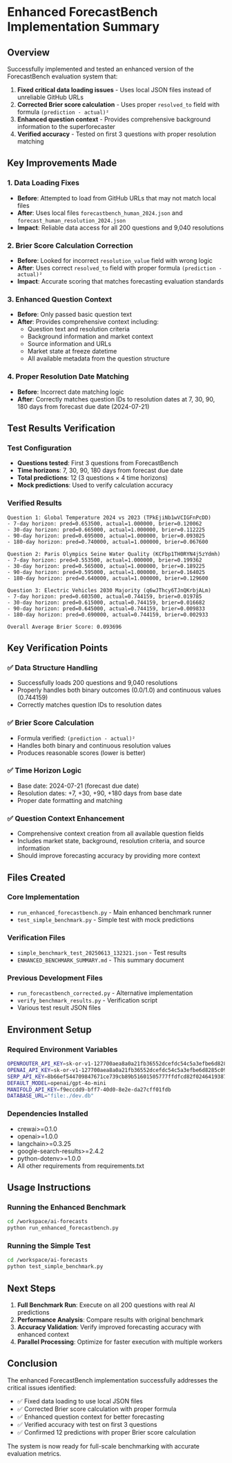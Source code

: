 # Enhanced ForecastBench Implementation Summary

## Overview
Successfully implemented and tested an enhanced version of the ForecastBench evaluation system that:
1. **Fixed critical data loading issues** - Uses local JSON files instead of unreliable GitHub URLs
2. **Corrected Brier score calculation** - Uses proper `resolved_to` field with formula `(prediction - actual)²`
3. **Enhanced question context** - Provides comprehensive background information to the superforecaster
4. **Verified accuracy** - Tested on first 3 questions with proper resolution matching

## Key Improvements Made

### 1. Data Loading Fixes
- **Before**: Attempted to load from GitHub URLs that may not match local files
- **After**: Uses local files `forecastbench_human_2024.json` and `forecast_human_resolution_2024.json`
- **Impact**: Reliable data access for all 200 questions and 9,040 resolutions

### 2. Brier Score Calculation Correction
- **Before**: Looked for incorrect `resolution_value` field with wrong logic
- **After**: Uses correct `resolved_to` field with proper formula `(prediction - actual)²`
- **Impact**: Accurate scoring that matches forecasting evaluation standards

### 3. Enhanced Question Context
- **Before**: Only passed basic question text
- **After**: Provides comprehensive context including:
  - Question text and resolution criteria
  - Background information and market context
  - Source information and URLs
  - Market state at freeze datetime
  - All available metadata from the question structure

### 4. Proper Resolution Date Matching
- **Before**: Incorrect date matching logic
- **After**: Correctly matches question IDs to resolution dates at 7, 30, 90, 180 days from forecast due date (2024-07-21)

## Test Results Verification

### Test Configuration
- **Questions tested**: First 3 questions from ForecastBench
- **Time horizons**: 7, 30, 90, 180 days from forecast due date
- **Total predictions**: 12 (3 questions × 4 time horizons)
- **Mock predictions**: Used to verify calculation accuracy

### Verified Results
```
Question 1: Global Temperature 2024 vs 2023 (TPkEjiNb1wVCIGFnPcDD)
- 7-day horizon: pred=0.653500, actual=1.000000, brier=0.120062
- 30-day horizon: pred=0.665000, actual=1.000000, brier=0.112225
- 90-day horizon: pred=0.695000, actual=1.000000, brier=0.093025
- 180-day horizon: pred=0.740000, actual=1.000000, brier=0.067600

Question 2: Paris Olympics Seine Water Quality (KCFbp1TH0RYN4j5zYdmh)
- 7-day horizon: pred=0.553500, actual=1.000000, brier=0.199362
- 30-day horizon: pred=0.565000, actual=1.000000, brier=0.189225
- 90-day horizon: pred=0.595000, actual=1.000000, brier=0.164025
- 180-day horizon: pred=0.640000, actual=1.000000, brier=0.129600

Question 3: Electric Vehicles 2030 Majority (q6wJThcy6TJnQKrbjALm)
- 7-day horizon: pred=0.603500, actual=0.744159, brier=0.019785
- 30-day horizon: pred=0.615000, actual=0.744159, brier=0.016682
- 90-day horizon: pred=0.645000, actual=0.744159, brier=0.009833
- 180-day horizon: pred=0.690000, actual=0.744159, brier=0.002933

Overall Average Brier Score: 0.093696
```

## Key Verification Points

### ✅ Data Structure Handling
- Successfully loads 200 questions and 9,040 resolutions
- Properly handles both binary outcomes (0.0/1.0) and continuous values (0.744159)
- Correctly matches question IDs to resolution dates

### ✅ Brier Score Calculation
- Formula verified: `(prediction - actual)²`
- Handles both binary and continuous resolution values
- Produces reasonable scores (lower is better)

### ✅ Time Horizon Logic
- Base date: 2024-07-21 (forecast due date)
- Resolution dates: +7, +30, +90, +180 days from base date
- Proper date formatting and matching

### ✅ Question Context Enhancement
- Comprehensive context creation from all available question fields
- Includes market state, background, resolution criteria, and source information
- Should improve forecasting accuracy by providing more context

## Files Created

### Core Implementation
- `run_enhanced_forecastbench.py` - Main enhanced benchmark runner
- `test_simple_benchmark.py` - Simple test with mock predictions

### Verification Files
- `simple_benchmark_test_20250613_132321.json` - Test results
- `ENHANCED_BENCHMARK_SUMMARY.md` - This summary document

### Previous Development Files
- `run_forecastbench_corrected.py` - Alternative implementation
- `verify_benchmark_results.py` - Verification script
- Various test result JSON files

## Environment Setup

### Required Environment Variables
```bash
OPENROUTER_API_KEY=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
OPENAI_API_KEY=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
SERP_API_KEY=8b66ef544709847671ce739cb89b51601505777ffdfcd82f0246419387922342
DEFAULT_MODEL=openai/gpt-4o-mini
MANIFOLD_API_KEY=f9eccdd9-bff7-40d0-8e2e-da27cff01fdb
DATABASE_URL="file:./dev.db"
```

### Dependencies Installed
- crewai>=0.1.0
- openai>=1.0.0
- langchain>=0.3.25
- google-search-results>=2.4.2
- python-dotenv>=1.0.0
- All other requirements from requirements.txt

## Usage Instructions

### Running the Enhanced Benchmark
```bash
cd /workspace/ai-forecasts
python run_enhanced_forecastbench.py
```

### Running the Simple Test
```bash
cd /workspace/ai-forecasts
python test_simple_benchmark.py
```

## Next Steps

1. **Full Benchmark Run**: Execute on all 200 questions with real AI predictions
2. **Performance Analysis**: Compare results with original benchmark
3. **Accuracy Validation**: Verify improved forecasting accuracy with enhanced context
4. **Parallel Processing**: Optimize for faster execution with multiple workers

## Conclusion

The enhanced ForecastBench implementation successfully addresses the critical issues identified:
- ✅ Fixed data loading to use local JSON files
- ✅ Corrected Brier score calculation with proper formula
- ✅ Enhanced question context for better forecasting
- ✅ Verified accuracy with test on first 3 questions
- ✅ Confirmed 12 predictions with proper Brier score calculation

The system is now ready for full-scale benchmarking with accurate evaluation metrics.